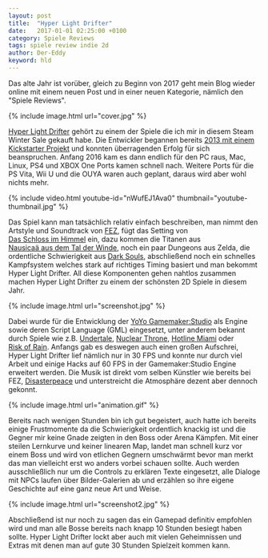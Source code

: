 ```yaml
---
layout: post
title:  "Hyper Light Drifter"
date:   2017-01-01 02:25:00 +0100
category: Spiele Reviews
tags: spiele review indie 2d
author: Der-Eddy
keyword: hld
---
```

Das alte Jahr ist vorüber, gleich zu Beginn von 2017 geht mein Blog wieder online mit einem neuen Post und in einer neuen Kategorie, nämlich den "Spiele Reviews".

{% include image.html url="cover.jpg" %}

[Hyper&nbsp;Light&nbsp;Drifter](http://store.steampowered.com/app/257850/) gehört zu einem der Spiele die ich mir in diesem Steam Winter Sale gekauft habe. Die Entwickler begannen bereits [2013 mit einem Kickstarter Projekt](https://www.kickstarter.com/projects/1661802484/hyper-light-drifter) und konnten überragenden Erfolg für sich beanspruchen. Anfang 2016 kam es dann endlich für den PC raus, Mac, Linux, PS4 und XBOX One Ports kamen schnell nach. Weitere Ports für die PS Vita, Wii U und die OUYA waren auch geplant, daraus wird aber wohl nichts mehr.

{% include video.html youtube-id="nWufEJ1Ava0" thumbnail="youtube-thumbnail.jpg" %}

Das Spiel kann man tatsächlich relativ einfach beschreiben, man nimmt den Artstyle und Soundtrack von [FEZ](http://store.steampowered.com/app/224760/), fügt das Setting von [Das&nbsp;Schloss&nbsp;im&nbsp;Himmel](http://www.anisearch.de/anime/2767,tenkuu-no-shiro-laputa) ein, dazu kommen die Titanen aus [Nausicaä&nbsp;aus&nbsp;dem&nbsp;Tal&nbsp;der&nbsp;Winde](http://www.anisearch.de/anime/153,kaze-no-tani-no-nausicaa), noch ein paar Dungeons aus Zelda, die ordentliche Schwierigkeit aus [Dark&nbsp;Souls](http://store.steampowered.com/app/211420/), abschließend noch ein schnelles Kampfsystem welches stark auf richtiges Timing basiert und man bekommt Hyper&nbsp;Light&nbsp;Drifter. All diese Komponenten gehen nahtlos zusammen machen Hyper&nbsp;Light&nbsp;Drifter zu einem der schönsten 2D Spiele in diesem Jahr.

{% include image.html url="screenshot.jpg" %}

Dabei wurde für die Entwicklung der [YoYo&nbsp;Gamemaker:Studio](https://www.yoyogames.com/) als Engine sowie deren Script Language (GML) eingesetzt, unter anderem bekannt durch Spiele wie z.B. [Undertale](http://store.steampowered.com/app/391540/), [Nuclear&nbsp;Throne](http://store.steampowered.com/app/242680/), [Hotline&nbsp;Miami](http://store.steampowered.com/app/219150/) oder [Risk&nbsp;of&nbsp;Rain](http://store.steampowered.com/app/248820/). Anfangs gab es deswegen auch einen großen Aufschrei, Hyper&nbsp;Light&nbsp;Drifter lief nämlich nur in 30&nbsp;FPS und konnte nur durch viel Arbeit und einige Hacks auf 60&nbsp;FPS in der Gamemaker:Studio Engine erweitert werden. Die Musik ist direkt vom selben Künstler wie bereits bei FEZ, [Disasterpeace](http://music.disasterpeace.com/album/hyper-light-drifter) und unterstreicht die Atmosphäre dezent aber dennoch gekonnt.

{% include image.html url="animation.gif" %}

Bereits nach wenigen Stunden bin ich gut begeistert, auch hatte ich bereits einige Frustmomente da die Schwierigkeit ordentlich knackig ist und die Gegner mir keine Gnade zeigten in den Boss oder Arena Kämpfen. Mit einer steilen Lernkurve und keiner linearen Map, landet man schnell kurz vor einem Boss und wird von etlichen Gegnern umschwärmt bevor man merkt das man vielleicht erst wo anders vorbei schauen sollte. Auch werden ausschließlich nur um die Controls zu erklären Texte eingesetzt, alle Dialoge mit NPCs laufen über Bilder-Galerien ab und erzählen so ihre eigene Geschichte auf eine ganz neue Art und Weise.

{% include image.html url="screenshot2.jpg" %}

Abschließend ist nur noch zu sagen das ein Gamepad definitiv empfohlen wird und man alle Bosse bereits nach knapp 10 Stunden besiegt haben sollte. Hyper&nbsp;Light&nbsp;Drifter lockt aber auch mit vielen Geheimnissen und Extras mit denen man auf gute 30 Stunden Spielzeit kommen kann.
